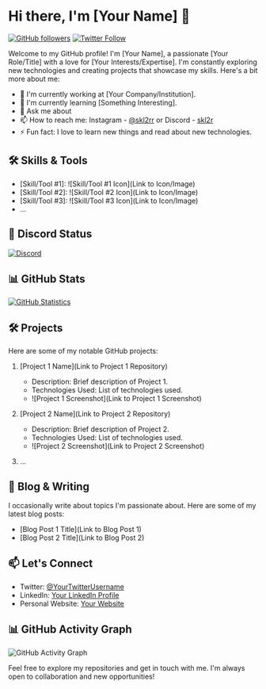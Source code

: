 # Hi there, I'm [Your Name] 👋

[![GitHub followers](https://img.shields.io/github/followers/YourGitHubUsername?style=social)](https://github.com/YourGitHubUsername)
[![Twitter Follow](https://img.shields.io/twitter/follow/YourTwitterUsername?style=social)](https://twitter.com/YourTwitterUsername)

Welcome to my GitHub profile! I'm [Your Name], a passionate [Your Role/Title] with a love for [Your Interests/Expertise]. I'm constantly exploring new technologies and creating projects that showcase my skills. Here's a bit more about me:

- 💼 I'm currently working at [Your Company/Institution].
- 🌱 I'm currently learning [Something Interesting].
- 💬 Ask me about 
- 📫 How to reach me: Instagram - [@skl2rr](https://instagram.com/skl2rr/) or Discord - [skl2r](https://discord.gg/users/1052211556735266856)
- ⚡ Fun fact: I love to learn new things and read about new technologies.

## 🛠️ Skills & Tools

- [Skill/Tool #1]: ![Skill/Tool #1 Icon](Link to Icon/Image)
- [Skill/Tool #2]: ![Skill/Tool #2 Icon](Link to Icon/Image)
- [Skill/Tool #3]: ![Skill/Tool #3 Icon](Link to Icon/Image)
- ...

## 💬 Discord Status

[![Discord](https://img.shields.io/discord/YourDiscordServerID?color=7289DA&label=Discord&logo=discord&style=for-the-badge)](https://discord.gg/YourDiscordServerInvite)

## 📊 GitHub Stats

[![GitHub Statistics](https://github-readme-stats.vercel.app/api?username=YourGitHubUsername&show_icons=true&theme=dark)](https://github.com/YourGitHubUsername)

## 🛠️ Projects

Here are some of my notable GitHub projects:

1. [Project 1 Name](Link to Project 1 Repository)
   - Description: Brief description of Project 1.
   - Technologies Used: List of technologies used.
   - ![Project 1 Screenshot](Link to Project 1 Screenshot)

2. [Project 2 Name](Link to Project 2 Repository)
   - Description: Brief description of Project 2.
   - Technologies Used: List of technologies used.
   - ![Project 2 Screenshot](Link to Project 2 Screenshot)

3. ...

## 📝 Blog & Writing

I occasionally write about topics I'm passionate about. Here are some of my latest blog posts:

<!-- BLOG-POST-LIST:START -->
- [Blog Post 1 Title](Link to Blog Post 1)
- [Blog Post 2 Title](Link to Blog Post 2)
<!-- BLOG-POST-LIST:END -->

## 📫 Let's Connect

- Twitter: [@YourTwitterUsername](https://twitter.com/YourTwitterUsername)
- LinkedIn: [Your LinkedIn Profile](https://www.linkedin.com/in/YourLinkedInProfile/)
- Personal Website: [Your Website](https://www.yourwebsite.com/)

## 📊 GitHub Activity Graph

![GitHub Activity Graph](https://activity-graph.herokuapp.com/graph?username=YourGitHubUsername&bg_color=ffffff&color=000000&line=000000&point=007BFF)

Feel free to explore my repositories and get in touch with me. I'm always open to collaboration and new opportunities!
